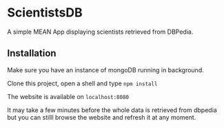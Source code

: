 # ScientistsDB

A simple MEAN App displaying scientists retrieved from DBPedia.

## Installation

Make sure you have an instance of mongoDB running in background.

Clone this project, open a shell and type `npm install`

The website is available on `localhost:8080`

It may take a few minutes before the whole data is retrieved from dbpedia but you can stilll browse the website and refresh it at any moment.
